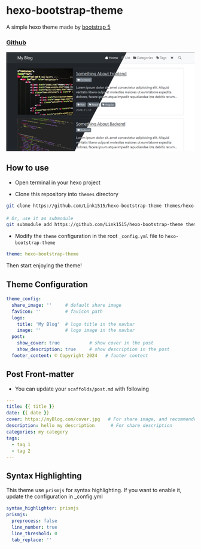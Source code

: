 # hexo-bootstrap-theme

A simple hexo theme made by [bootstrap 5](https://getbootstrap.com/)

### [Github](https://github.com/Link1515/hexo-bootstrap-theme)

[![cover](https://raw.githubusercontent.com/Link1515/hexo-bootstrap-theme/refs/heads/master/cover.jpg)](https://github.com/Link1515/hexo-bootstrap-theme)

## How to use

- Open terminal in your hexo project

- Clone this repository into `themes` directory

```bash
git clone https://github.com/Link1515/hexo-bootstrap-theme themes/hexo-bootstrap-theme

# Or, use it as submodule
git submodule add https://github.com/Link1515/hexo-bootstrap-theme themes/hexo-bootstrap-theme
```

- Modify the `theme` configuration in the root `_config.yml` file to `hexo-bootstrap-theme`

```yaml
theme: hexo-bootstrap-theme
```

Then start enjoying the theme!

## Theme Configuration

```yaml
theme_config:
  share_image: ''     # default share image
  favicon: ''         # favicon path
  logo:
    title: 'My Blog'  # logo title in the navbar
    image: ''         # logo image in the navbar
  post:
    show_cover: true           # show cover in the post
    show_description: true     # show description in the post
  footer_content: © Copyright 2024   # footer content
```

## Post Front-matter

- You can update your `scaffolds/post.md` with following

```yaml
---
title: {{ title }}
date: {{ date }}
cover: https://myBlog.com/cover.jpg   # For share image, and recommended to use a 1200 x 630 image
description: hello my description      # For share description
categories: my category
tags:
  - tag 1
  - tag 2
---
```

## Syntax Highlighting

This theme use `prismjs` for syntax highlighting. If you want to enable it, update the configuration in _config.yml

```yaml
syntax_highlighter: prismjs
prismjs:
  preprocess: false
  line_number: true
  line_threshold: 0
  tab_replace: ''
```